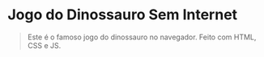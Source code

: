 # Jogo do Dinossauro Sem Internet
>Este é o famoso jogo do dinossauro no navegador. Feito com HTML, CSS e JS. 
